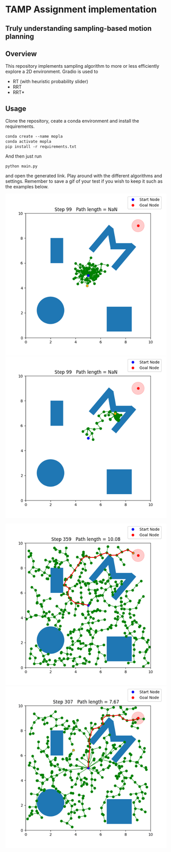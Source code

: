 # TAMP Assignment implementation
## Truly understanding sampling-based motion planning

## Overview

This repository implements sampling algorithm to more or less efficiently explore a 2D environment. Gradio is used to 

* RT (with heuristic probability slider)
* RRT
* RRT* 

## Usage



Clone the repository, ceate a conda environment and install the requirements.
```
conda create --name mopla
conda activate mopla 
pip install -r requirements.txt
```

And then just run 
```
python main.py
```

and open the generated link. Play around with the different algorithms and settings. Remember to save a gif of your test if you wish to keep it such as the examples below. 

![](https://github.com/mschoene/rrt/blob/main/gifs/rt.gif)
![](https://github.com/mschoene/rrt/blob/main/gifs/rt_heuristic.gif)

![](https://github.com/mschoene/rrt/blob/main/gifs/rrt.gif)
![](https://github.com/mschoene/rrt/blob/main/gifs/rrt_star.gif)
